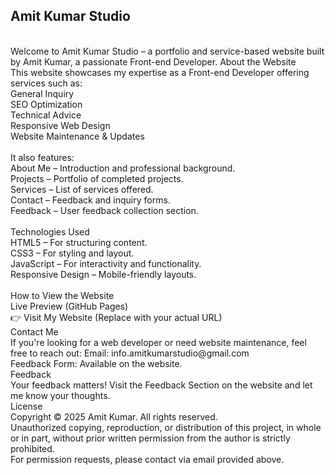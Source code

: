 ## Amit Kumar Studio
<br>
Welcome to Amit Kumar Studio – a portfolio and service-based website built by Amit Kumar, a passionate Front-end Developer.
About the Website
<br>
This website showcases my expertise as a Front-end Developer offering services such as:
<br>
General Inquiry<br>
SEO Optimization<br>
Technical Advice<br>
Responsive Web Design<br>
Website Maintenance & Updates<br>
<br>
It also features:
<br>
About Me – Introduction and professional background.<br>
Projects – Portfolio of completed projects.<br>
Services – List of services offered.<br>
Contact – Feedback and inquiry forms.<br>
Feedback – User feedback collection section.<br>
<br>
Technologies Used
<br>
HTML5 – For structuring content.<br>
CSS3 – For styling and layout.<br>
JavaScript – For interactivity and functionality.<br>
Responsive Design – Mobile-friendly layouts.<br>
<br>
How to View the Website
<br>
Live Preview (GitHub Pages)
<br>
👉 Visit My Website (Replace with your actual URL)
<br>
Contact Me
<br>
If you're looking for a web developer or need website maintenance, feel free to reach out:
Email: info.amitkumarstudio@gmail.com
<br>
Feedback Form: Available on the website.
<br>
Feedback
<br>
Your feedback matters! Visit the Feedback Section on the website and let me know your thoughts.
<br>
License
<br>
Copyright © 2025 Amit Kumar. All rights reserved.
<br>
Unauthorized copying, reproduction, or distribution of this project, in whole or in part, without prior written permission from the author is strictly prohibited.
<br>
For permission requests, please contact via email provided above.
